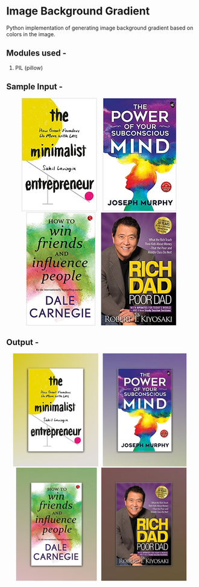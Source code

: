 # Image Background Gradient
Python implementation of generating image background gradient based on colors in the image.

## Modules used - 
1. PIL (pillow)

## Sample Input -
<p align="center">
  <img src="images/TheMinimalistEntrepreneur.jpg" height="300" alt="TheMinimalistEntrepreneur" />
  &nbsp;&nbsp;
  <img src="images/PowerMind.jpg" height="300" alt="PowerMind" />
  &nbsp;&nbsp;
  <img src="images/DaleCarnegie.jpg" height="300" alt="DaleCarnegie" />
  &nbsp;&nbsp;
  <img src="images/RichDad.jpg" height="300" alt="RichDad" />
</p>

## Output -
<p align="center">
  <img src="output/TheMinimalistEntrepreneur.jpg" height="300" alt="TheMinimalistEntrepreneur" />
  &nbsp;
  <img src="output/PowerMind.jpg" height="300" alt="PowerMind" />
  &nbsp;
  <img src="output/DaleCarnegie.jpg" height="300" alt="DaleCarnegie" />
  &nbsp;
  <img src="output/RichDad.jpg" height="300" alt="RichDad" />
</p>
